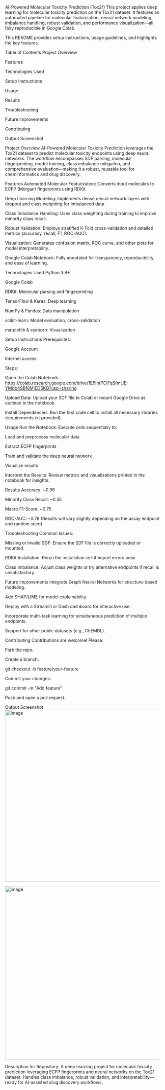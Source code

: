 AI-Powered Molecular Toxicity Prediction (Tox21)
This project applies deep learning for molecular toxicity prediction on the Tox21 dataset. It features an automated pipeline for molecular featurization, neural network modeling, imbalance handling, robust validation, and performance visualization—all fully reproducible in Google Colab.

This README provides setup instructions, usage guidelines, and highlights the key features.

Table of Contents
Project Overview

Features

Technologies Used

Setup Instructions

Usage

Results

Troubleshooting

Future Improvements

Contributing

Output Screenshot

Project Overview
AI-Powered Molecular Toxicity Prediction leverages the Tox21 dataset to predict molecular toxicity endpoints using deep neural networks. The workflow encompasses SDF parsing, molecular fingerprinting, model training, class imbalance mitigation, and comprehensive evaluation—making it a robust, reusable tool for cheminformatics and drug discovery.

Features
Automated Molecular Featurization: Converts input molecules to ECFP (Morgan) fingerprints using RDKit.

Deep Learning Modeling: Implements dense neural network layers with dropout and class weighting for imbalanced data.

Class Imbalance Handling: Uses class weighting during training to improve minority class recall.

Robust Validation: Employs stratified K-Fold cross-validation and detailed metrics (accuracy, recall, F1, ROC-AUC).

Visualization: Generates confusion matrix, ROC curve, and other plots for model interpretability.

Google Colab Notebook: Fully annotated for transparency, reproducibility, and ease of learning.

Technologies Used
Python 3.8+

Google Colab

RDKit: Molecular parsing and fingerprinting

TensorFlow & Keras: Deep learning

NumPy & Pandas: Data manipulation

scikit-learn: Model evaluation, cross-validation

matplotlib & seaborn: Visualization

Setup Instructions
Prerequisites:

Google Account

Internet access

Steps:

Open the Colab Notebook:
https://colab.research.google.com/drive/1E6intPCIFqSfmUE-YMdb4SBf8MjED5KQ?usp=sharing

Upload Data:
Upload your SDF file to Colab or mount Google Drive as outlined in the notebook.

Install Dependencies:
Run the first code cell to install all necessary libraries (requirements.txt provided).

Usage
Run the Notebook:
Execute cells sequentially to:

Load and preprocess molecular data

Extract ECFP fingerprints

Train and validate the deep neural network

Visualize results

Interpret the Results:
Review metrics and visualizations printed in the notebook for insights.

Results
Accuracy: ~0.96

Minority Class Recall: ~0.55

Macro F1-Score: ~0.75

ROC-AUC: ~0.78
(Results will vary slightly depending on the assay endpoint and random seed)

Troubleshooting
Common Issues:

Missing or Invalid SDF: Ensure the SDF file is correctly uploaded or mounted.

RDKit Installation: Rerun the installation cell if import errors arise.

Class Imbalance: Adjust class weights or try alternative endpoints if recall is unsatisfactory.

Future Improvements
Integrate Graph Neural Networks for structure-based modeling.

Add SHAP/LIME for model explainability.

Deploy with a Streamlit or Dash dashboard for interactive use.

Incorporate multi-task learning for simultaneous prediction of multiple endpoints.

Support for other public datasets (e.g., ChEMBL).

Contributing
Contributions are welcome! Please:

Fork the repo.

Create a branch:

git checkout -b feature/your-feature

Commit your changes:

git commit -m "Add feature"

Push and open a pull request.

Output Screenshot
<img width="679" height="558" alt="image" src="https://github.com/user-attachments/assets/5e0368f4-152f-4d93-8ae6-80105992ddde" />

<img width="719" height="563" alt="image" src="https://github.com/user-attachments/assets/cb59adc4-6c68-4ed2-a85f-440e31c8facf" />


Description for Repository:
A deep learning project for molecular toxicity prediction leveraging ECFP fingerprints and neural networks on the Tox21 dataset. Handles class imbalance, robust validation, and interpretability—ready for AI-assisted drug discovery workflows.
